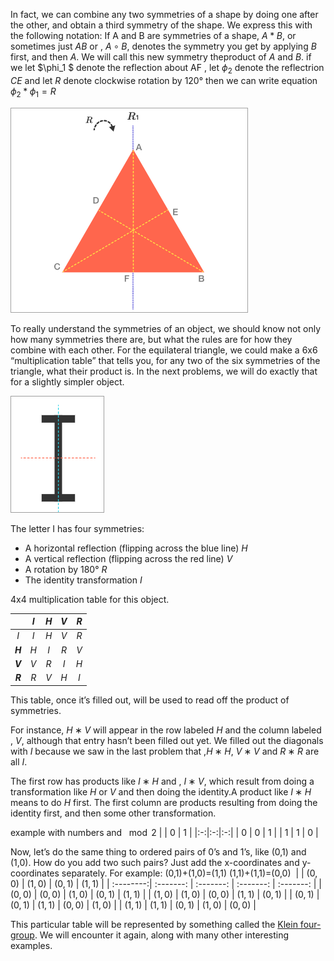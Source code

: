 In fact, we can combine any two symmetries of a shape by doing one after the other, and obtain a third symmetry of the shape. We express this with the following notation: If A and B are symmetries of a shape, $A*B$, or sometimes just $AB$ or , $A∘B$, denotes the symmetry you get by applying $B$ first, and then $A$. We will call this new symmetry theproduct of $A$ and $B$.
if we let $\phi_1 $ denote the reflection about AF , let $\phi_2$ denote the reflectrion $CE$ and let $R$ denote clockwise rotation by 120&deg; then we can write equation $\phi_2*\phi_1 = R$

![](../assets/triangle.png)

To really understand the symmetries of an object, we should know not only how many symmetries there are, but what the rules are for how they combine with each other.
For the equilateral triangle, we could make a 6x6 “multiplication table” that tells you, for any two of the six symmetries of the triangle, what their product is. In the next problems, we will do exactly that for a slightly simpler object.


![](../assets/I.png)

The letter I has four symmetries:

* A horizontal reflection (flipping across the blue line) $H$
* A vertical reflection (flipping across the red line) $V$
* A rotation by 180&deg; $R$
* The identity transformation $I$

4x4 multiplication table for this object.

|           |  $I$  |  $H$  |  $V$  |  $R$  |
| :---:     | :---: | :---: | :---: | :---: |
|  $I$      |  $I$  |  $H$  |  $V$  |  $R$  |
|  **$H$**  |  $H$  |  $I$  |  $R$  |  $V$  |
|  **$V$**  |  $V$  |  $R$  |  $I$  |  $H$  |
|  **$R$**  |  $R$  |  $V$  |  $H$  |  $I$  |

This table, once it’s filled out, will be used to read off the product of symmetries.

For instance, $H∗V$ will appear in the row labeled $H$ and the column labeled , $V$, although that entry hasn’t been filled out yet. We filled out the diagonals with $I$ because we saw in the last problem that ,$H∗H$, $V∗V$ and $R∗R$ are all $I$.

The first row has products like $I∗H$ and , $I∗V$, which result from doing a transformation like $H$ or $V$ and then doing the identity.A product like $I∗H$ means to do $H$ first. The first column are products resulting from doing the identity first, and then some other transformation.

example with numbers and $\mod 2$
|   | 0 | 1 |
|:-:|:-:|:-:|
| 0 | 0 | 1 |
| 1 | 1 | 0 |

Now, let’s do the same thing to ordered pairs of 0’s and 1’s, like (0,1) and (1,0). How do you add two such pairs? Just add the x-coordinates and y-coordinates separately. For example:
(0,1)+(1,0)=(1,1)
(1,1)+(1,1)=(0,0)
​
|           |  $(0,0)$  |  $(1,0)$  |  $(0,1)$  |  $(1,1)$  |
| :--------:| :-------: | :-------: | :-------: | :-------: |
|  $(0,0)$  |  $(0,0)$  |  $(1,0)$  |  $(0,1)$  |  $(1,1)$  |
|  $(1,0)$  |  $(1,0)$  |  $(0,0)$  |  $(1,1)$  |  $(0,1)$  |
|  $(0,1)$  |  $(0,1)$  |  $(1,1)$  |  $(0,0)$  |  $(1,0)$  |
|  $(1,1)$  |  $(1,1)$  |  $(0,1)$  |  $(1,0)$  |  $(0,0)$  |

This particular table will be represented by something called the [Klein four-group](../terms/klein-four.md). We will encounter it again, along with many other interesting examples.